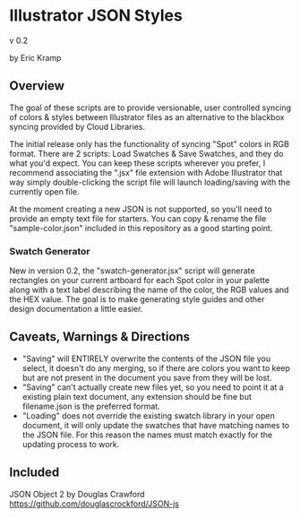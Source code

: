 # Illustrator JSON Styles

v 0.2

by Eric Kramp

## Overview

The goal of these scripts are to provide versionable, user controlled syncing of colors & styles between Illustrator files as an alternative to the blackbox syncing provided by Cloud Libraries. 

The initial release only has the functionality of syncing "Spot" colors in RGB format. There are 2 scripts: Load Swatches & Save Swatches, and they do what you'd expect. You can keep these scripts wherever you prefer, I recommend associating the ".jsx" file extension with Adobe Illustrator that way simply double-clicking the script file will launch loading/saving with the currently open file.

At the moment creating a new JSON is not supported, so you'll need to provide an empty text file for starters. You can copy & rename the file "sample-color.json" included in this repository as a good starting point.

### Swatch Generator

New in version 0.2, the "swatch-generator.jsx" script will generate rectangles on your current artboard for each Spot color in your palette along with a text label describing the name of the color, the RGB values and the HEX value. The goal is to make generating style guides and other design documentation a little easier.

## Caveats, Warnings & Directions

- "Saving" will ENTIRELY overwrite the contents of the JSON file you select, it doesn't do any merging, so if there are colors you want to keep but are not present in the document you save from they will be lost. 
- "Saving" can't actually create new files yet, so you need to point it at a existing plain text document, any extension should be fine but filename.json is the preferred format.
- "Loading" does not override the existing swatch library in your open document, it will only update the swatches that have matching names to the JSON file. For this reason the names must match exactly for the updating process to work.

## Included

JSON Object 2 by Douglas Crawford
https://github.com/douglascrockford/JSON-js
